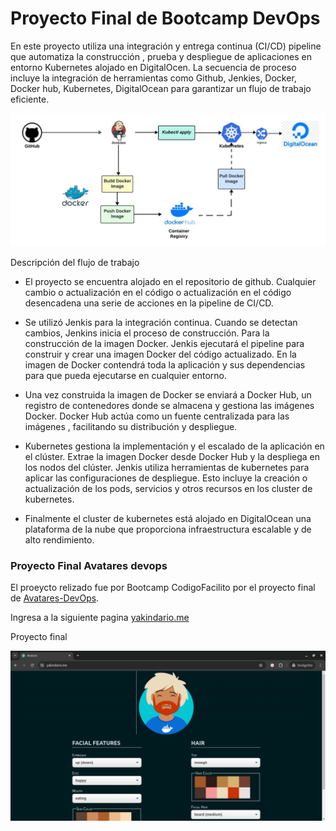# Proyecto Final de Bootcamp DevOps

En este proyecto utiliza una integración y entrega continua (CI/CD) pipeline que automatiza la construcción , prueba y despliegue de aplicaciones en entorno Kubernetes alojado en DigitalOcen. La secuencia de proceso incluye la integración de herramientas como Github, Jenkies, Docker, Docker hub, Kubernetes, DigitalOcean para garantizar un flujo de trabajo eficiente. 


![devops](/doc/devops.jpeg)

Descripción del flujo de  trabajo

- El proyecto se encuentra alojado en el repositorio de github. Cualquier cambio o actualización en el código o actualización en el código desencadena una serie de acciones en la pipeline de CI/CD.

- Se utilizó Jenkis para la integración continua.  Cuando se detectan cambios, Jenkins inicia el proceso de construcción.
Para la construcción de la imagen Docker. Jenkis ejecutará el pipeline para construir y crear una imagen Docker del código actualizado. En la imagen de Docker contendrá toda la aplicación y sus dependencias para que pueda ejecutarse en cualquier entorno.

- Una vez construida la imagen de Docker se enviará a Docker Hub, un registro de contenedores donde se almacena y gestiona las imágenes Docker. Docker Hub actúa como un fuente centralizada para las imágenes , facilitando su distribución y despliegue. 

- Kubernetes gestiona la implementación y el escalado de la aplicación en el clúster. Extrae la imagen Docker desde Docker Hub y la despliega en los nodos del clúster. Jenkis utiliza herramientas de  kubernetes para aplicar las configuraciones de despliegue. Esto incluye la creación o actualización de los pods, servicios y otros recursos en los cluster de kubernetes.

- Finalmente el cluster de kubernetes está alojado en DigitalOcean una plataforma de la nube que proporciona infraestructura escalable y de alto rendimiento.

### Proyecto Final Avatares devops
El proeycto relizado fue por Bootcamp CodigoFacilito por el proyecto final de [Avatares-DevOps](https://gitlab.com/training-devops-cf/avatares-devops). 

Ingresa a la siguiente pagina [yakindario.me](yakindario.me)

Proyecto final 

![Avatares](/doc/Captura.png)